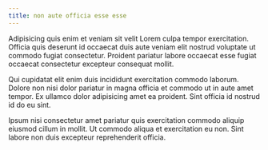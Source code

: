 ```yaml
---
title: non aute officia esse esse
---
```


Adipisicing quis enim et veniam sit velit Lorem culpa tempor exercitation. Officia quis deserunt id occaecat duis aute veniam elit nostrud voluptate ut commodo fugiat consectetur. Proident pariatur labore occaecat esse fugiat occaecat consectetur excepteur consequat mollit.

Qui cupidatat elit enim duis incididunt exercitation commodo laborum. Dolore non nisi dolor pariatur in magna officia et commodo ut in aute amet tempor. Ex ullamco dolor adipisicing amet ea proident. Sint officia id nostrud id do eu sint.

Ipsum nisi consectetur amet pariatur quis exercitation commodo aliquip eiusmod cillum in mollit. Ut commodo aliqua et exercitation eu non. Sint labore non duis excepteur reprehenderit officia.